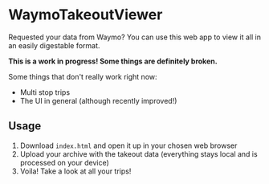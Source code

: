 # WaymoTakeoutViewer
Requested your data from Waymo? You can use this web app to view it all in an easily digestable format.

**This is a work in progress! Some things are definitely broken.**

Some things that don't really work right now:
- Multi stop trips
- The UI in general (although recently improved!)

## Usage
1) Download `index.html` and open it up in your chosen web browser
2) Upload your archive with the takeout data (everything stays local and is processed on your device)
3) Voila! Take a look at all your trips!
